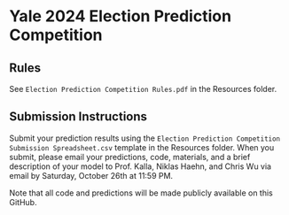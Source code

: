 # Yale 2024 Election Prediction Competition

## Rules
See `Election Prediction Competition Rules.pdf` in the Resources folder.

## Submission Instructions
Submit your prediction results using the `Election Prediction Competition Submission Spreadsheet.csv` template in the Resources folder. When you submit, please email your predictions, code, materials, and a brief description of your model to Prof. Kalla, Niklas Haehn, and Chris Wu via email by Saturday, October 26th at 11:59 PM.

Note that all code and predictions will be made publicly available on this GitHub.
